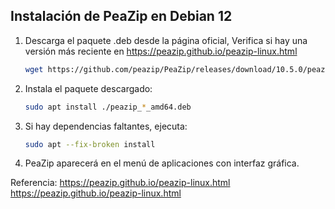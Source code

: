 ## Instalación de PeaZip en Debian 12

1. Descarga el paquete .deb desde la página oficial,
   Verifica si hay una versión más reciente en
   https://peazip.github.io/peazip-linux.html

   ```bash
   wget https://github.com/peazip/PeaZip/releases/download/10.5.0/peazip_10.5.0.LINUX.GTK2-1_amd64.deb
    ```


2. Instala el paquete descargado:

   ```bash
   sudo apt install ./peazip_*_amd64.deb
   ```

3. Si hay dependencias faltantes, ejecuta:

   ```bash
   sudo apt --fix-broken install
   ```

4. PeaZip aparecerá en el menú de aplicaciones con interfaz gráfica.

Referencia: https://peazip.github.io/peazip-linux.html
https://peazip.github.io/peazip-linux.html


